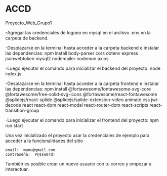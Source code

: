 # ACCD
Proyecto_Web_Grupo1

-Agregar las credenciales de logueo en mysql en el archivo .env en la carpeta de backend.

-Desplazarse en la terminal hasta acceder a la carpeta backend e instalar las dependencias:
    npm install body-parser cors dotenv express jsonwebtoken mysql2 nodemailer nodemon axios

-Luego ejecutar el comando para inicializar el backend del proyecto:
    node index.js


-Desplazarse en la terminal hasta acceder a la carpeta frontend e instalar las dependencias:
    npm install @fortawesome/fontawesome-svg-core @fortawesome/free-solid-svg-icons @fortawesome/react-fontawesome @splidejs/react-splide @splidejs/splide-extension-video animate.css jwt-decode react react-dom react-modal react-router-dom react-scripts react-transition-group

-Luego ejecutar el comando para inicializar el frontend del proyecto:
    npm run start

Una vez inicializado el proyecto usar la credenciales de ejemplo para acceder a la funcionalidades del sitio

    email:  manu@gmail.com
    contraseña:  P@ssw0rd!

También es posible crear un nuevo usuario con tu correo y empezar a interactuar.